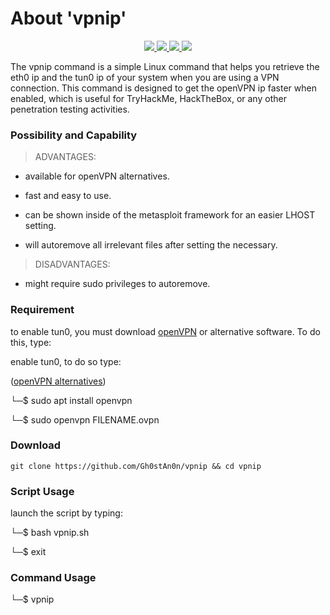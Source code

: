 # About 'vpnip'

<p align="center">
   </a>
      <a href="https://github.com/Gh0stAn0n/vpnip">
      <img src="https://img.shields.io/badge/Version-1.0.0-darkgreen">
        <img src="https://img.shields.io/badge/Release%20Date-febuary%202023-purple">
  <img src="https://shields.io/badge/Bash-100%25-066da5">
  <img src="https://shields.io/badge/Platform-Linux-darkred">
    </a>
  </p>
</p>

The vpnip command is a simple Linux command that helps you retrieve the eth0 ip and the tun0 ip of your system when you are using a VPN connection. This command is designed to get the openVPN ip faster when enabled, which is useful for TryHackMe, HackTheBox, or any other penetration testing activities.

### Possibility and Capability

> ADVANTAGES:

- available for openVPN alternatives.

- fast and easy to use.

- can be shown inside of the metasploit framework for an easier LHOST setting.

- will autoremove all irrelevant files after setting the necessary.

> DISADVANTAGES:

- might require sudo privileges to autoremove.

### Requirement

to enable tun0, you must download [openVPN](https://github.com/OpenVPN/openvpn/) or alternative software. To do this, type:

enable tun0, to do so type:

([openVPN alternatives](https://alternativeto.net/software/openvpn/?platform=linux))

└─$ sudo apt install openvpn

└─$ sudo openvpn FILENAME.ovpn

### Download

    git clone https://github.com/Gh0stAn0n/vpnip && cd vpnip

### Script Usage

launch the script by typing:

└─$ bash vpnip.sh

└─$ exit

### Command Usage

└─$ vpnip
